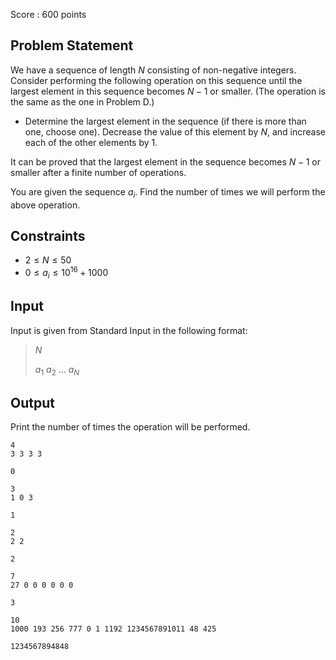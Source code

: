 Score : $600$ points

## Problem Statement

We have a sequence of length $N$ consisting of non-negative integers. Consider performing the following operation on this sequence until the largest element in this sequence becomes $N-1$ or smaller. (The operation is the same as the one in Problem D.)

- Determine the largest element in the sequence (if there is more than one, choose one). Decrease the value of this element by $N$, and increase each of the other elements by $1$.

It can be proved that the largest element in the sequence becomes $N-1$ or smaller after a finite number of operations.

You are given the sequence $a_i$. Find the number of times we will perform the above operation.

## Constraints

- $2 \leq N \leq 50$
- $0 \leq a_i \leq 10^{16} + 1000$

## Input

Input is given from Standard Input in the following format:

> $N$
> 
> $a_1$ $a_2$ ... $a_N$

## Output

Print the number of times the operation will be performed.

```input1
4
3 3 3 3
```

```output1
0
```

```input2
3
1 0 3
```

```output2
1
```

```input3
2
2 2
```

```output3
2
```

```input4
7
27 0 0 0 0 0 0
```

```output4
3
```

```input5
10
1000 193 256 777 0 1 1192 1234567891011 48 425
```

```output5
1234567894848
```